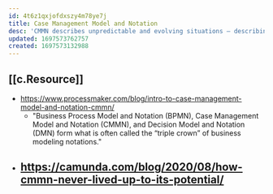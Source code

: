 ```yaml
---
id: 4t6z1qxjofdxszy4m78ye7j
title: Case Management Model and Notation
desc: 'CMMN describes unpredictable and evolving situations – describing what is allowed in a process versus how to perform a process.'
updated: 1697573762757
created: 1697573132988
---
```




## [[c.Resource]]

- https://www.processmaker.com/blog/intro-to-case-management-model-and-notation-cmmn/
  - "Business Process Model and Notation (BPMN), Case Management Model and Notation (CMMN), and Decision Model and Notation (DMN) form what is often called the “triple crown” of business modeling notations."
- https://camunda.com/blog/2020/08/how-cmmn-never-lived-up-to-its-potential/
  - 